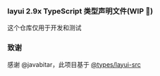### layui 2.9x TypeScript 类型声明文件(WIP 🚧)

这个仓库仅用于开发和测试

### 致谢

感谢 @javabitar，此项目基于 [@types/layui-src](https://github.com/DefinitelyTyped/DefinitelyTyped/tree/master/types/layui-src)
